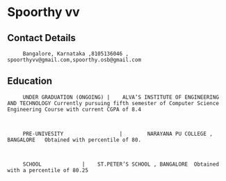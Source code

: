# Spoorthy vv 


## Contact Details 

		 Bangalore, Karnataka ,8105136046 , spoorthyvv@gmail.com,spoorthy.osb@gmail.com

## Education


		 UNDER GRADUATION (ONGOING)	|	 ALVA’S INSTITUTE OF ENGINEERING AND TECHNOLOGY Currently pursuing fifth semester of Computer Science Engineering Course with current CGPA of 8.4
							 
 		
		  
		 PRE-UNIVESITY	                |        NARAYANA PU COLLEGE , BANGALORE   Obtained with percentile of 80.
                                                         
		
		
		 SCHOOL				|	 ST.PETER’S SCHOOL , BANGALORE  Obtained with a percentile of 80.25

		
		

 
                                                           

 

